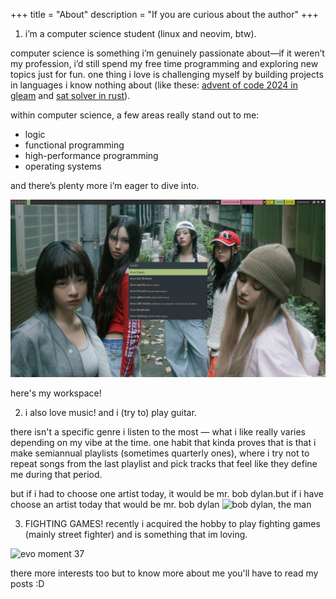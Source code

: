 +++
title = "About"
description = "If you are curious about the author"
+++

1. i’m a computer science student (linux and neovim, btw).

computer science is something i’m genuinely passionate about—if it weren’t my profession, i’d still spend my free time programming and exploring new topics just for fun.
one thing i love is challenging myself by building projects in languages i know nothing about (like these: [advent of code 2024 in gleam](https://github.com/dabzr/AoC-2024.git) and [sat solver in rust](https://github.com/dabzr/saturno.git)).

within computer science, a few areas really stand out to me:  
- logic  
- functional programming  
- high-performance programming  
- operating systems  

and there’s plenty more i’m eager to dive into. 

![my fedora-sway workspace](https://github.com/dabzr/dabzr.github.io/blob/main/images/workspace.jpg?raw=true)

here's my workspace!

2. i also love music! and i (try to) play guitar.

there isn't a specific genre i listen to the most — what i like really varies depending on my vibe at the time.
one habit that kinda proves that is that i make semiannual playlists (sometimes quarterly ones), where i try not to repeat songs from the last playlist and pick tracks that feel like they define me during that period.

but if i had to choose one artist today, it would be mr. bob dylan.but if i have choose an artist today that would be mr. bob dylan
![bob dylan, the man](https://monkeybuzz.com.br/wp-content/uploads/2013/12/artigo(13).jpg) 

3. FIGHTING GAMES! recently i acquired the hobby to play fighting games (mainly street fighter) and is something that im loving.

![evo moment 37](https://img.pastemagazine.com/wp-content/uploads/2024/05/09113233/street-fighter-3-third-strike-main-3.jpg)


there more interests too but to know more about me you'll have to read my posts :D 
